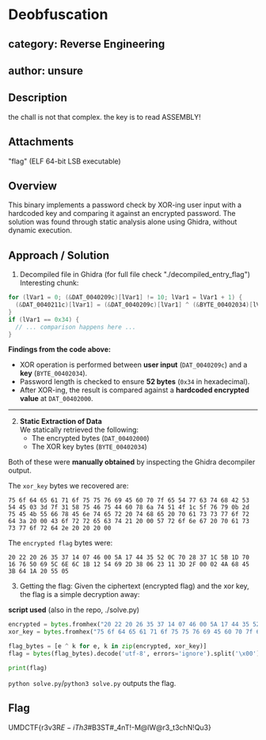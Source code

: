 # Deobfuscation
## category: Reverse Engineering
## author: unsure

## Description
the chall is not that complex. the key is to read ASSEMBLY!

## Attachments
"flag" (ELF 64-bit LSB executable)

## Overview
This binary implements a password check by XOR-ing user input with a hardcoded key and comparing it against an encrypted password. The solution was found through static analysis alone using Ghidra, without dynamic execution.

## Approach / Solution
1) Decompiled file in Ghidra (for full file check "./decompiled_entry_flag")
Interesting chunk:
```c
for (lVar1 = 0; (&DAT_0040209c)[lVar1] != 10; lVar1 = lVar1 + 1) {
  (&DAT_0040211c)[lVar1] = (&DAT_0040209c)[lVar1] ^ (&BYTE_00402034)[lVar1];
}
if (lVar1 == 0x34) {
  // ... comparison happens here ...
}
```

**Findings from the code above:**
- XOR operation is performed between **user input** (`DAT_0040209c`) and a **key** (`BYTE_00402034`).
- Password length is checked to ensure **52 bytes** (`0x34` in hexadecimal).
- After XOR-ing, the result is compared against a **hardcoded encrypted value** at `DAT_00402000`.

---

2) **Static Extraction of Data**  
   We statically retrieved the following:
   - The encrypted bytes (`DAT_00402000`)
   - The XOR key bytes (`BYTE_00402034`)

Both of these were **manually obtained** by inspecting the Ghidra decompiler output.

The `xor_key` bytes we recovered are:
```
75 6f 64 65 61 71 6f 75 75 76 69 45 60 70 7f 65 54 77 63 74 68 42 53 54 45 03 3d 7f 31 58 75 46 75 44 60 78 6a 74 51 4f 1c 5f 76 79 0b 2d 75 45 4b 55 66 78 45 6e 74 65 72 20 74 68 65 20 70 61 73 73 77 6f 72 64 3a 20 00 43 6f 72 72 65 63 74 21 20 00 57 72 6f 6e 67 20 70 61 73 73 77 6f 72 64 2e 20 20 20 00
```
The `encrypted flag` bytes were:
```
20 22 20 26 35 37 14 07 46 00 5A 17 44 35 52 0C 70 28 37 1C 5B 1D 70 16 76 50 69 5C 6E 6C 1B 12 54 69 2D 38 06 23 11 3D 2F 00 02 4A 68 45 3B 64 1A 20 55 05
```


3) Getting the flag:
Given the ciphertext (encrypted flag) and the xor key, the flag is a simple decryption away:

**script used** (also in the repo, ./solve.py)

```py
encrypted = bytes.fromhex("20 22 20 26 35 37 14 07 46 00 5A 17 44 35 52 0C 70 28 37 1C 5B 1D 70 16 76 50 69 5C 6E 6C 1B 12 54 69 2D 38 06 23 11 3D 2F 00 02 4A 68 45 3B 64 1A 20 55 05")
xor_key = bytes.fromhex("75 6f 64 65 61 71 6f 75 75 76 69 45 60 70 7f 65 54 77 63 74 68 42 53 54 45 03 3d 7f 31 58 75 46 75 44 60 78 6a 74 51 4f 1c 5f 76 79 0b 2d 75 45 4b 55 66 78 45 6e 74 65 72 20 74 68 65 20 70 61 73 73 77 6f 72 64 3a 20 00 43 6f 72 72 65 63 74 21 20 00 57 72 6f 6e 67 20 70 61 73 73 77 6f 72 64 2e 20 20 20 00")

flag_bytes = [e ^ k for e, k in zip(encrypted, xor_key)]
flag = bytes(flag_bytes).decode('utf-8', errors='ignore').split('\x00')[0]

print(flag)
```

`python solve.py`/`python3 solve.py` outputs the flag.

## Flag
UMDCTF{r3v3R$E-i$_Th3_#B3ST#_4nT!-M@lW@r3_t3chN!Qu3}